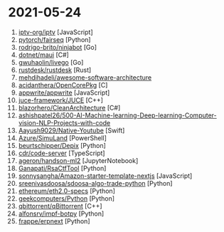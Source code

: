 # 2021-05-24

1. [iptv-org/iptv](https://github.com/iptv-org/iptv "Collection of publicly available IPTV channels from all over the world") [JavaScript]
2. [pytorch/fairseq](https://github.com/pytorch/fairseq "Facebook AI Research Sequence-to-Sequence Toolkit written in Python.") [Python]
3. [rodrigo-brito/ninjabot](https://github.com/rodrigo-brito/ninjabot "A fast cryptocurrency bot implemented in Go") [Go]
4. [dotnet/maui](https://github.com/dotnet/maui ".NET MAUI is the .NET Multi-platform App UI, a framework for building native device applications spanning mobile, tablet, and desktop.") [C#]
5. [gwuhaolin/livego](https://github.com/gwuhaolin/livego "live video streaming server in golang") [Go]
6. [rustdesk/rustdesk](https://github.com/rustdesk/rustdesk "The best open source remote desktop client software") [Rust]
7. [mehdihadeli/awesome-software-architecture](https://github.com/mehdihadeli/awesome-software-architecture "A curated list of awesome articles and resources to learn and practice about software architecture, patterns, and principles.") 
8. [acidanthera/OpenCorePkg](https://github.com/acidanthera/OpenCorePkg "OpenCore bootloader") [C]
9. [appwrite/appwrite](https://github.com/appwrite/appwrite "Appwrite is a secure end-to-end backend server for Web, Mobile, and Flutter developers that is packaged as a set of Docker containers for easy deployment 🚀") [JavaScript]
10. [juce-framework/JUCE](https://github.com/juce-framework/JUCE "JUCE is an open-source cross-platform C++ application framework for desktop and mobile applications, including VST, VST3, AU, AUv3, RTAS and AAX audio plug-ins.") [C++]
11. [blazorhero/CleanArchitecture](https://github.com/blazorhero/CleanArchitecture "Clean Architecture Template for Blazor WebAssembly Built with MudBlazor Components.") [C#]
12. [ashishpatel26/500-AI-Machine-learning-Deep-learning-Computer-vision-NLP-Projects-with-code](https://github.com/ashishpatel26/500-AI-Machine-learning-Deep-learning-Computer-vision-NLP-Projects-with-code "500 AI Machine learning Deep learning Computer vision NLP Projects with code") 
13. [Aayush9029/Native-Youtube](https://github.com/Aayush9029/Native-Youtube "Personal App that turned into alpha released app") [Swift]
14. [Azure/SimuLand](https://github.com/Azure/SimuLand "Understand adversary tradecraft and improve detection strategies") [PowerShell]
15. [beurtschipper/Depix](https://github.com/beurtschipper/Depix "Recovers passwords from pixelized screenshots") [Python]
16. [cdr/code-server](https://github.com/cdr/code-server "VS Code in the browser") [TypeScript]
17. [ageron/handson-ml2](https://github.com/ageron/handson-ml2 "A series of Jupyter notebooks that walk you through the fundamentals of Machine Learning and Deep Learning in Python using Scikit-Learn, Keras and TensorFlow 2.") [JupyterNotebook]
18. [Ganapati/RsaCtfTool](https://github.com/Ganapati/RsaCtfTool "RSA attack tool (mainly for ctf) - retreive private key from weak public key and/or uncipher data") [Python]
19. [sonnysangha/Amazon-starter-template-nextjs](https://github.com/sonnysangha/Amazon-starter-template-nextjs "This is the Official Starter template for the AMAZON 5 Day challenge (The SECRET Challenge!) - Next.js | React.js | Tailwind CSS | Redux | Tailwind | Firebase") [JavaScript]
20. [sreenivasdoosa/sdoosa-algo-trade-python](https://github.com/sreenivasdoosa/sdoosa-algo-trade-python "Algo trade project in python") [Python]
21. [ethereum/eth2.0-specs](https://github.com/ethereum/eth2.0-specs "Ethereum 2.0 Specifications") [Python]
22. [geekcomputers/Python](https://github.com/geekcomputers/Python "My Python Examples") [Python]
23. [qbittorrent/qBittorrent](https://github.com/qbittorrent/qBittorrent "qBittorrent BitTorrent client") [C++]
24. [alfonsrv/impf-botpy](https://github.com/alfonsrv/impf-botpy "Impf Bot.py 🐍⚡ – Automatisierung für den Corona ImpfterminService Bot") [Python]
25. [frappe/erpnext](https://github.com/frappe/erpnext "World's best free and open source ERP.") [Python]
